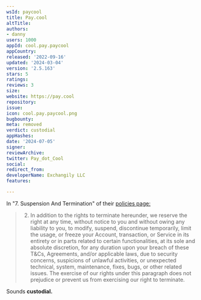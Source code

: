 ```yaml
---
wsId: paycool
title: Pay.cool
altTitle: 
authors:
- danny
users: 1000
appId: cool.pay.paycool
appCountry: 
released: '2022-09-16'
updated: '2024-03-04'
version: '2.5.163'
stars: 5
ratings: 
reviews: 3
size: 
website: https://pay.cool
repository: 
issue: 
icon: cool.pay.paycool.png
bugbounty: 
meta: removed
verdict: custodial
appHashes: 
date: '2024-07-05'
signer: 
reviewArchive: 
twitter: Pay_dot_Cool
social: 
redirect_from: 
developerName: Exchangily LLC
features: 

---
```


In "7. Suspension And Termination" of their [policies page:](https://www.paycools.com.ph/policies)

> 2. In addition to the rights to terminate hereunder, we reserve the right at any time, without notice to you and without owing any liability to you, to modify, suspend, discontinue temporarily, limit the usage, or freeze your Account, transaction, or Service in its entirety or in parts related to certain functionalities, at its sole and absolute discretion, for any duration upon your breach of these T&Cs, Agreements, and/or applicable laws, due to security concerns, suspicions of unlawful activities, or unexpected technical, system, maintenance, fixes, bugs, or other related issues. The exercise of our rights under this paragraph does not prejudice or prevent us from exercising our right to terminate.

Sounds **custodial.**